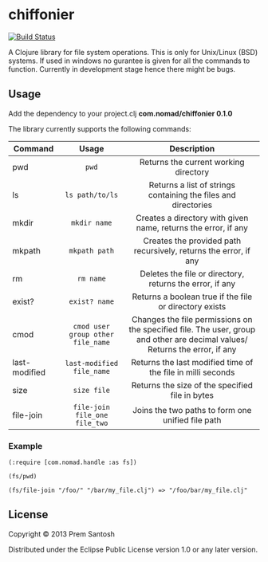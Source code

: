 # chiffonier

[![Build Status](https://secure.travis-ci.org/premsantosh/chiffonier.png)](http://travis-ci.org/premsantosh/chiffonier)

A Clojure library for file system operations. This is only for Unix/Linux (BSD) systems. If used in windows no gurantee is given for all the commands to function.
Currently in development stage hence there might be bugs.

## Usage

Add the dependency to your project.clj
**com.nomad/chiffonier 0.1.0**

The library currently supports the following commands:

| Command | Usage | Description |
|-----------| :------------: | :--------------: |
| pwd | `pwd` | Returns the current working directory |
| ls | `ls path/to/ls` | Returns a list of strings containing the files and directories |
| mkdir | `mkdir name` | Creates a directory with given name, returns the error, if any |
| mkpath | `mkpath path` | Creates the provided path recursively, returns the error, if any |
| rm | `rm name` | Deletes the file or directory, returns the error, if any |
| exist? | `exist? name` | Returns a boolean true if the file or directory exists |
| cmod | `cmod user group other file_name` | Changes the file permissions on the specified file. The user, group and other are decimal values/ Returns the error, if any |
| last-modified | `last-modified file_name` | Returns the last modified time of the file in milli seconds |
| size | `size file` | Returns the size of the specified file in bytes |
| file-join | `file-join file_one file_two` | Joins the two paths to form one unified file path |


### Example 

```
(:require [com.nomad.handle :as fs])

(fs/pwd)

(fs/file-join "/foo/" "/bar/my_file.clj") => "/foo/bar/my_file.clj"

```

## License

Copyright © 2013 Prem Santosh

Distributed under the Eclipse Public License version 1.0 or any later version.
